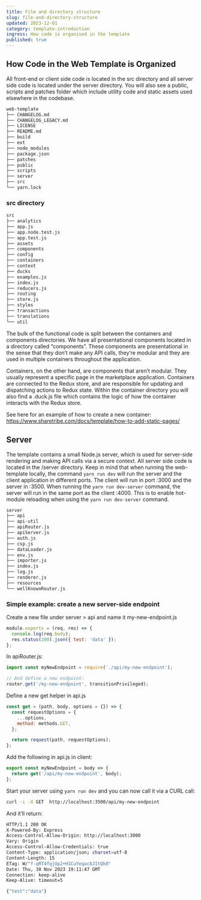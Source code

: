 ```yaml
---
title: File and directory structure
slug: file-and-directory-structure
updated: 2023-12-01
category: template-introduction
ingress: How code is organised in the template
published: true
---
```


## How Code in the Web Template is Organized

All front-end or client side code is located in the src directory and
all server side code is located under the server directory. You will
also see a public, scripts and patches folder which include utility code
and static assets used elsewhere in the codebase.

```bash
web-template
├── CHANGELOG.md
├── CHANGELOG_LEGACY.md
├── LICENSE
├── README.md
├── build
├── ext
├── node_modules
├── package.json
├── patches
├── public
├── scripts
├── server
├── src
└── yarn.lock
```

### src directory

```bash
src
├── analytics
├── app.js
├── app.node.test.js
├── app.test.js
├── assets
├── components
├── config
├── containers
├── context
├── ducks
├── examples.js
├── index.js
├── reducers.js
├── routing
├── store.js
├── styles
├── transactions
├── translations
└── util
```

The bulk of the functional code is split between the containers and
components directories. We have all presentational components located in
a directory called “components”. These components are presentational in
the sense that they don’t make any API calls, they’re modular and they
are used in multiple containers throughout the application.

Containers, on the other hand, are components that aren’t modular. They
usually represent a specific page in the marketplace application.
Containers are connected to the Redux store, and are responsible for
updating and dispatching actions to Redux state. Within the container
directory you will also find a .duck.js file which contains the logic of
how the container interacts with the Redux store.

See here for an example of how to create a new container:
https://www.sharetribe.com/docs/template/how-to-add-static-pages/

## Server

The template contains a small Node.js server, which is used for
server-side rendering and making API calls via a secure context. All
server side code is located in the /server directory. Keep in mind that
when running the web-template locally, the command `yarn run dev` will
run the server and the client application in different ports. The client
will run in port :3000 and the server in :3500. When running the
`yarn run dev-server` command, the server will run in the same port as
the client :4000. This is to enable hot-module reloading when using the
`yarn run dev-server` command.

```bash
server
├── api
├── api-util
├── apiRouter.js
├── apiServer.js
├── auth.js
├── csp.js
├── dataLoader.js
├── env.js
├── importer.js
├── index.js
├── log.js
├── renderer.js
├── resources
└── wellKnownRouter.js
```

### Simple example: create a new server-side endpoint

Create a new file under server > api and name it my-new-endpoint.js

```js
module.exports = (req, res) => {
  console.log(req.body);
  res.status(200).json({ test: 'data' });
};
```

In apiRouter.js:

```js
import const myNewEndpoint = require('./api/my-new-endpoint');

// And define a new endpoint:
router.get('/my-new-endpoint', transitionPrivileged);
```

Define a new get helper in api.js

```js
const get = (path, body, options = {}) => {
  const requestOptions = {
    ...options,
    method: methods.GET,
  };

  return request(path, requestOptions);
};
```

Add the following in api.js in client:

```js
export const myNewEndpoint = body => {
  return get('/api/my-new-endpoint', body);
};
```

Start your server using `yarn run dev` and you can now call it via a
CURL call:

```bash
curl -i -X GET  http://localhost:3500/api/my-new-endpoint
```

And it’ll return:

```bash
HTTP/1.1 200 OK
X-Powered-By: Express
Access-Control-Allow-Origin: http://localhost:3000
Vary: Origin
Access-Control-Allow-Credentials: true
Content-Type: application/json; charset=utf-8
Content-Length: 15
ETag: W/"f-qRT4fqjUp2+H1CuYeqacbJItQk0"
Date: Thu, 30 Nov 2023 19:11:47 GMT
Connection: keep-alive
Keep-Alive: timeout=5

{"test":"data"}
```
